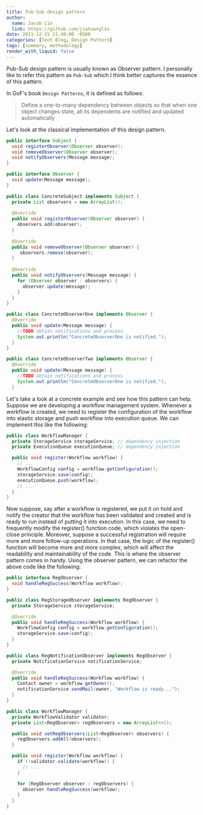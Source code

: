 ```yaml
---
title: Pub-Sub design pattern
author:
  name: Jacob Lin
  link: https://github.com/jiahuanglin
date: 2021-12-15 21:48:00 -0500
categories: [Tech Blog, Design Pattern]
tags: [summary, methodology]
render_with_liquid: false
---
```


Pub-Sub design pattern is usually known as Observer pattern. I personally like to refer this pattern as `Pub-Sub` which I think better captures the essence of this pattern.

In GoF's book `Design Patterns`, it is defined as follows: 
> Define a one-to-many dependency between objects so that when one object changes state, all its dependents are notified and updated automatically


Let's look at the classical implementation of this design pattern.

```java
public interface Subject { 
  void registerObserver(Observer observer); 
  void removeObserver(Observer observer); 
  void notifyObservers(Message message);
}

public interface Observer { 
  void update(Message message);
}

public class ConcreteSubject implements Subject { 
  private List observers = new ArrayList(); 
  
  @Override 
  public void registerObserver(Observer observer) { 
    observers.add(observer); 
  } 
  
  @Override 
  public void removeObserver(Observer observer) {
     observers.remove(observer); 
  } 
  
  @Override 
  public void notifyObservers(Message message) {
    for (Observer observer : observers) { 
      observer.update(message); 
    } 
  }
}

public class ConcreteObserverOne implements Observer { 
  @Override 
  public void update(Message message) {
    //TODO obtain notifications and process 
    System.out.println("ConcreteObserverOne is notified."); 
  }
}

public class ConcreteObserverTwo implements Observer { 
  @Override 
  public void update(Message message) { 
    //TODO obtain notifications and process 
    System.out.println("ConcreteObserverOne is notified."); 
  }
```

Let's take a look at a concrete example and see how this pattern can help. Suppose we are developing a workflow management system. Whenever a workflow is created, we need to register the configuration of the workflow into elastic storage and push workflow into execution queue. We can implement this like the following:

```java
public class WorkflowManager {
  private StorageService storageService; // dependency injection
  private ExecutionQueue executionQueue; // dependency injection

  public void register(Workflow workflow) {
    // ...
    WorkflowConfig config = workflow.getConfiguration();
    storageService.save(config);
    executionQueue.push(workflow);
    // ...
  }
}
```

Now suppose, say after a workflow is registered, we put it on hold and notify the creator that the workflow has been validated and created and is ready to run instead of putting it into execution. In this case, we need to frequently modify the register() function code, which violates the open-close principle. Moreover, suppose a successful registration will require more and more follow-up operations. In that case, the logic of the register() function will become more and more complex, which will affect the readability and maintainability of the code. This is where the observer pattern comes in handy. Using the observer pattern, we can refactor the above code like the following:

```java
public interface RegObserver {
  void handleRegSuccess(Workflow workflow);
}

public class RegStorageObserver implements RegObserver {
  private StorageService storageService;

  @Override
  public void handleRegSuccess(Workflow workflow) {
    WorkflowConfig config = workflow.getConfiguration();
    storageService.save(config);
  }
}

public class RegNotificationObserver implements RegObserver {
  private NotificationService notificationService;

  @Override
  public void handleRegSuccess(Workflow workflow) {
    Contact owner = workflow.getOwner();
    notificationService.sendMail(owner, "Workflow is ready...");
  }
}

public class WorkflowManager {
  private WorkflowValidator validator;
  private List<RegObserver> regObservers = new ArrayList<>();

  public void setRegObservers(List<RegObserver> observers) {
    regObservers.addAll(observers);
  }

  public void register(Workflow workflow) {
    if (!validator.validate(workflow)) {
      // ...
    }

    for (RegObserver observer : regObservers) {
      observer.handleRegSuccess(workflow);
    }
  }
}
```




